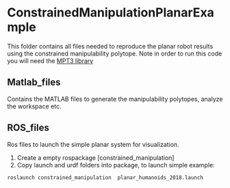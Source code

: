 # ConstrainedManipulationPlanarExample
This folder contains all files needed to reproduce the planar robot results using the constrained
manipulability polytope. Note in order to run this code you will need the [MPT3 library](https://www.mpt3.org/)

## Matlab_files
Contains the MATLAB files to generate the manipulability polytopes, analyze the workspace etc.

## ROS_files
Ros files to launch the simple planar system for visualization.

  1. Create a empty rospackage [constrained_manipulation]
  2. Copy launch and urdf folders into package, to launch simple example:

```
roslaunch constrained_manipulation  planar_humanoids_2018.launch 
```

## 